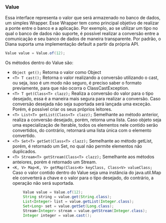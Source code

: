 ### Value

Essa interface representa o valor que será armazenado no banco de dados, um simples Wrapper. Esse Wrapper tem como principal objetivo de realizar a ponte entre o banco e a aplicação. Por exemplo, ao se utilizar um tipo no qual o banco de dados não suporte, é possível realizar a conversão entre a comunicação e seu banco de dados de maneira transparente. Por padrão, o Diana suporta uma implementação default a partir da própria API.

```java
Value value = Value.of(12);
```

Os métodos dentro do Value são:

* `Object get();` Retorna o valor como Object
* `<T> T cast();` Retorna o valor realizando a conversão utilizando o cast, ou seja, isso é um modo não seguro, é preciso saber o formato previamente, para que não ocorra o ClassCastException.
* `<T> T get(Class<T> clazz);` Realiza a conversão do valor para o tipo desejado, essa é a maneira mais segura para realizar a conversão. Caso conversão desejada não seja suportada será lançada uma exceção. Porém, é possível criar os seus próprios leitores.
* `<T> List<T> getList(Class<T> clazz);` Semelhante ao método anterior, realiza a conversão desejado, porém, retorna uma lista. Caso objeto seja uma especialização de Iterable, todos os elementos nele contido serão convertidos, do contrário, retornará uma lista única com o elemento convertido.
* `<T> Set<T> getSet(Class<T> clazz);` Semelhante ao método getList, porém, é retornado um Set, no qual não permite elementos não duplicados.
* `<T> Stream<T> getStream(Class<T> clazz);` Semelhante aos métodos anteiores, porém é retornado um Stream.
* `<K, V> Map<K, V> getMap(Class<K> keyClass, Class<V> valueClass;` Caso o valor contido dentro do Value seja uma instância do java.util.Map ele converterá a chave e o valor para o tipo desejado, do contrário, a operação não será suportada.

```java
        Value value = Value.of(12); 
        String string = value.get(String.class); 
        List<Integer> list = value.getList(Integer.class); 
        Set<Long> set = value.getSet(Long.class); 
        Stream<Integer> stream = value.getStream(Integer.class); 
        Integer integer = value.cast();
```